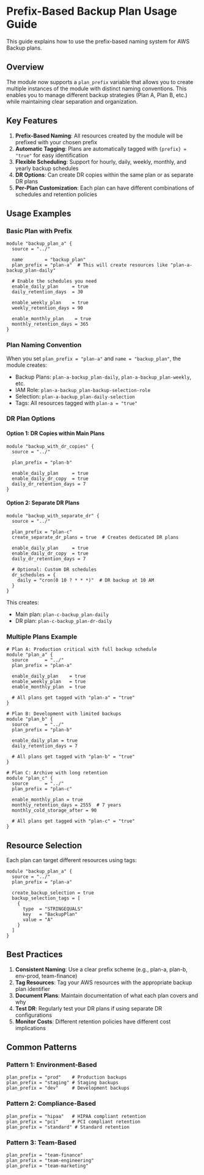 # Prefix-Based Backup Plan Usage Guide

This guide explains how to use the prefix-based naming system for AWS Backup plans.

## Overview

The module now supports a `plan_prefix` variable that allows you to create multiple instances of the module with distinct naming conventions. This enables you to manage different backup strategies (Plan A, Plan B, etc.) while maintaining clear separation and organization.

## Key Features

1. **Prefix-Based Naming**: All resources created by the module will be prefixed with your chosen prefix
2. **Automatic Tagging**: Plans are automatically tagged with `{prefix} = "true"` for easy identification
3. **Flexible Scheduling**: Support for hourly, daily, weekly, monthly, and yearly backup schedules
4. **DR Options**: Can create DR copies within the same plan or as separate DR plans
5. **Per-Plan Customization**: Each plan can have different combinations of schedules and retention policies

## Usage Examples

### Basic Plan with Prefix

```hcl
module "backup_plan_a" {
  source = "../"
  
  name        = "backup_plan"
  plan_prefix = "plan-a"  # This will create resources like "plan-a-backup_plan-daily"
  
  # Enable the schedules you need
  enable_daily_plan     = true
  daily_retention_days  = 30
  
  enable_weekly_plan    = true
  weekly_retention_days = 90
  
  enable_monthly_plan    = true
  monthly_retention_days = 365
}
```

### Plan Naming Convention

When you set `plan_prefix = "plan-a"` and `name = "backup_plan"`, the module creates:

- Backup Plans: `plan-a-backup_plan-daily`, `plan-a-backup_plan-weekly`, etc.
- IAM Role: `plan-a-backup_plan-backup-selection-role`
- Selection: `plan-a-backup_plan-daily-selection`
- Tags: All resources tagged with `plan-a = "true"`

### DR Plan Options

#### Option 1: DR Copies within Main Plans
```hcl
module "backup_with_dr_copies" {
  source = "../"
  
  plan_prefix = "plan-b"
  
  enable_daily_plan     = true
  enable_daily_dr_copy  = true
  daily_dr_retention_days = 7
}
```

#### Option 2: Separate DR Plans
```hcl
module "backup_with_separate_dr" {
  source = "../"
  
  plan_prefix = "plan-c"
  create_separate_dr_plans = true  # Creates dedicated DR plans
  
  enable_daily_plan     = true
  enable_daily_dr_copy  = true
  daily_dr_retention_days = 7
  
  # Optional: Custom DR schedules
  dr_schedules = {
    daily = "cron(0 10 ? * * *)"  # DR backup at 10 AM
  }
}
```

This creates:
- Main plan: `plan-c-backup_plan-daily`
- DR plan: `plan-c-backup_plan-dr-daily`

### Multiple Plans Example

```hcl
# Plan A: Production critical with full backup schedule
module "plan_a" {
  source      = "../"
  plan_prefix = "plan-a"
  
  enable_daily_plan    = true
  enable_weekly_plan   = true
  enable_monthly_plan  = true
  
  # All plans get tagged with "plan-a" = "true"
}

# Plan B: Development with limited backups
module "plan_b" {
  source      = "../"
  plan_prefix = "plan-b"
  
  enable_daily_plan = true
  daily_retention_days = 7
  
  # All plans get tagged with "plan-b" = "true"
}

# Plan C: Archive with long retention
module "plan_c" {
  source      = "../"
  plan_prefix = "plan-c"
  
  enable_monthly_plan = true
  monthly_retention_days = 2555  # 7 years
  monthly_cold_storage_after = 90
  
  # All plans get tagged with "plan-c" = "true"
}
```

## Resource Selection

Each plan can target different resources using tags:

```hcl
module "backup_plan_a" {
  source = "../"
  plan_prefix = "plan-a"
  
  create_backup_selection = true
  backup_selection_tags = [
    {
      type  = "STRINGEQUALS"
      key   = "BackupPlan"
      value = "A"
    }
  ]
}
```

## Best Practices

1. **Consistent Naming**: Use a clear prefix scheme (e.g., plan-a, plan-b, env-prod, team-finance)
2. **Tag Resources**: Tag your AWS resources with the appropriate backup plan identifier
3. **Document Plans**: Maintain documentation of what each plan covers and why
4. **Test DR**: Regularly test your DR plans if using separate DR configurations
5. **Monitor Costs**: Different retention policies have different cost implications

## Common Patterns

### Pattern 1: Environment-Based
```hcl
plan_prefix = "prod"    # Production backups
plan_prefix = "staging" # Staging backups
plan_prefix = "dev"     # Development backups
```

### Pattern 2: Compliance-Based
```hcl
plan_prefix = "hipaa"   # HIPAA compliant retention
plan_prefix = "pci"     # PCI compliant retention
plan_prefix = "standard" # Standard retention
```

### Pattern 3: Team-Based
```hcl
plan_prefix = "team-finance"
plan_prefix = "team-engineering"
plan_prefix = "team-marketing"
```